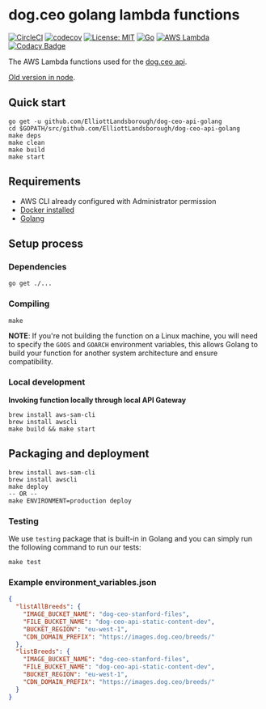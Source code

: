 # dog.ceo golang lambda functions

[![CircleCI](https://dl.circleci.com/status-badge/img/circleci/AE794oGvVf6X3TA8Q3K9s/bYUpPd4Cc9ATboVrnJhRf/tree/main.svg?style=svg&circle-token=f466b05680041172041bf3f65dd74246cdbb49d1)](https://dl.circleci.com/status-badge/redirect/circleci/AE794oGvVf6X3TA8Q3K9s/bYUpPd4Cc9ATboVrnJhRf/tree/main)
[![codecov](https://codecov.io/gh/ElliottLandsborough/dog-ceo-api-golang/branch/master/graph/badge.svg)](https://codecov.io/gh/ElliottLandsborough/dog-ceo-api-golang)
[![License: MIT](https://img.shields.io/badge/License-MIT-yellow.svg)](https://opensource.org/licenses/MIT)
[![Go](https://img.shields.io/badge/Go-1.x-success.svg)](https://golang.org/)
[![AWS Lambda](https://img.shields.io/badge/AWS-Lambda-orange.svg)](https://aws.amazon.com/lambda/)
[![Codacy Badge](https://app.codacy.com/project/badge/Grade/40c5e0b1db42449b91e0a4a0f5a0dcdf)](https://app.codacy.com/gh/ElliottLandsborough/dog-ceo-api-golang/dashboard?utm_source=gh&utm_medium=referral&utm_content=&utm_campaign=Badge_grade)

The AWS Lambda functions used for the [dog.ceo api](https://dog.ceo/api).

[Old version in node](https://github.com/ElliottLandsborough/dog-ceo-api-node).

## Quick start

```shell
go get -u github.com/ElliottLandsborough/dog-ceo-api-golang
cd $GOPATH/src/github.com/ElliottLandsborough/dog-ceo-api-golang
make deps
make clean
make build
make start
```

## Requirements

* AWS CLI already configured with Administrator permission
* [Docker installed](https://www.docker.com/community-edition)
* [Golang](https://golang.org)

## Setup process

### Dependencies

```shell
go get ./...
```

### Compiling

```shell
make
```

**NOTE**: If you're not building the function on a Linux machine, you will need to specify the `GOOS` and `GOARCH` environment variables, this allows Golang to build your function for another system architecture and ensure compatibility.

### Local development

**Invoking function locally through local API Gateway**

```shell
brew install aws-sam-cli
brew install awscli
make build && make start
```

## Packaging and deployment

```shell
brew install aws-sam-cli
brew install awscli
make deploy
-- OR --
make ENVIRONMENT=production deploy
```

### Testing

We use `testing` package that is built-in in Golang and you can simply run the following command to run our tests:

```shell
make test
```

### Example environment_variables.json
```json
{
  "listAllBreeds": {
    "IMAGE_BUCKET_NAME": "dog-ceo-stanford-files",
    "FILE_BUCKET_NAME": "dog-ceo-api-static-content-dev",
    "BUCKET_REGION": "eu-west-1",
    "CDN_DOMAIN_PREFIX": "https://images.dog.ceo/breeds/"
  },
  "listBreeds": {
    "IMAGE_BUCKET_NAME": "dog-ceo-stanford-files",
    "FILE_BUCKET_NAME": "dog-ceo-api-static-content-dev",
    "BUCKET_REGION": "eu-west-1",
    "CDN_DOMAIN_PREFIX": "https://images.dog.ceo/breeds/"
  }
}
```
